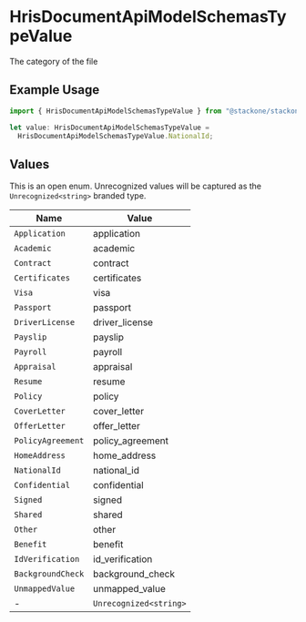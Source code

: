 # HrisDocumentApiModelSchemasTypeValue

The category of the file

## Example Usage

```typescript
import { HrisDocumentApiModelSchemasTypeValue } from "@stackone/stackone-client-ts/sdk/models/shared";

let value: HrisDocumentApiModelSchemasTypeValue =
  HrisDocumentApiModelSchemasTypeValue.NationalId;
```

## Values

This is an open enum. Unrecognized values will be captured as the `Unrecognized<string>` branded type.

| Name                   | Value                  |
| ---------------------- | ---------------------- |
| `Application`          | application            |
| `Academic`             | academic               |
| `Contract`             | contract               |
| `Certificates`         | certificates           |
| `Visa`                 | visa                   |
| `Passport`             | passport               |
| `DriverLicense`        | driver_license         |
| `Payslip`              | payslip                |
| `Payroll`              | payroll                |
| `Appraisal`            | appraisal              |
| `Resume`               | resume                 |
| `Policy`               | policy                 |
| `CoverLetter`          | cover_letter           |
| `OfferLetter`          | offer_letter           |
| `PolicyAgreement`      | policy_agreement       |
| `HomeAddress`          | home_address           |
| `NationalId`           | national_id            |
| `Confidential`         | confidential           |
| `Signed`               | signed                 |
| `Shared`               | shared                 |
| `Other`                | other                  |
| `Benefit`              | benefit                |
| `IdVerification`       | id_verification        |
| `BackgroundCheck`      | background_check       |
| `UnmappedValue`        | unmapped_value         |
| -                      | `Unrecognized<string>` |